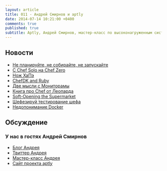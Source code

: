 ```yaml
---
layout: article
title: 011 - Андрей Смирнов и aptly
date: 2014-07-14 10:21:00 +0400
comments: true
published: true
subtitle: Aptly, Андрей Смирнов, мастер-класс по высоконагруженным системам и смерть шеф-соло
---
```


## Новости

* [Не планируйте, не собирайте, не запускайте](http://www.getchef.com/blog/2014/04/29/plan-build-run-please-dont/)
* [С Chef Solo на Chef Zero](http://www.getchef.com/blog/2014/06/24/from-solo-to-zero-migrating-to-chef-client-local-mode/)
* [Нож ХаПэ](http://www.getchef.com/blog/2014/05/29/announcing-chef-support-for-hp-helion/)
* [ChefDK and Ruby](http://jtimberman.housepub.org/blog/2014/04/30/chefdk-and-ruby/)
* [Две мысли с Мониторамы](http://fractio.nl/2014/05/10/rethinking-monitoring/)
* [Книга про Chef от Леопарда](http://chef.leopard.in.ua/)
* [Soft-Opening the Supermarket](http://www.getchef.com/blog/2014/06/17/soft-opening-the-supermarket/)
* [Шефезируй тестирование
  шефа](http://erichelgeson.github.io/blog/2014/05/10/automating-your-automation-federated-jenkins-with-chef/)
* [Недопонимание Docker](https://devopsu.com/blog/docker-misconceptions/)

## Обсуждение

### У нас в гостях Андрей Смирнов

* [Блог Андрея](http://smira.ru/)
* [Твиттер Андрея](https://twitter.com/smira)
* [Мастер-класс Андрея](http://smira.highload.ru)
* [Сайт проекта aptly](http://aptly.info)
